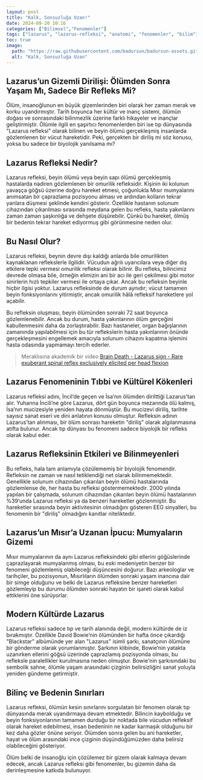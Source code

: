 ```yaml
---
layout: post
title: "Kalk, Sonsuzluğa Uzan!"
date: 2024-09-20 10:16
categories: ["Bilimsel","Fenomenler"]
tags: ["lazarus", "lazarus-refleksi", "anatomi", "fenomenler", "bilim"]
toc: true
image:
  path: "https://raw.githubusercontent.com/badursun/badursun-assets.github.io/refs/heads/main/img/lazarus-sign.jpg"
  alt: "Kalk, Sonsuzluğa Uzan"
---
```


## Lazarus’un Gizemli Dirilişi: Ölümden Sonra Yaşam Mı, Sadece Bir Refleks Mi?
Ölüm, insanoğlunun en büyük gizemlerinden biri olarak her zaman merak ve korku uyandırmıştır. Tarih boyunca her kültür ve inanç sistemi, ölümün doğası ve sonrasındaki bilinmezlik üzerine farklı hikayeler ve inançlar geliştirmiştir. Ölümle ilgili en şaşırtıcı fenomenlerden biri ise tıp dünyasında "Lazarus refleksi" olarak bilinen ve beyin ölümü gerçekleşmiş insanlarda gözlemlenen bir vücut hareketidir. Peki, gerçekten bir diriliş mi söz konusu, yoksa bu sadece bir biyolojik yanılsama mı?

## Lazarus Refleksi Nedir?
Lazarus refleksi, beyin ölümü veya beyin sapı ölümü gerçekleşmiş hastalarda nadiren gözlemlenen bir omurilik refleksidir. Kişinin iki kolunun yavaşça göğsü üzerine doğru hareket etmesi, çoğunlukla Mısır mumyalarını anımsatan bir çaprazlama pozisyonu alması ve ardından kolların tekrar yanlara düşmesi şeklinde kendini gösterir. Özellikle hastanın solunum cihazından çıkarılması sırasında meydana gelen bu refleks, hasta yakınlarını zaman zaman şaşkınlığa ve dehşete düşürebilir. Çünkü bu hareket, ölmüş bir bedenin tekrar hareket ediyormuş gibi görünmesine neden olur.

## Bu Nasıl Olur?
Lazarus refleksi, beynin devre dışı kaldığı anlarda bile omurilikten kaynaklanan reflekslerle ilgilidir. Vücudun ağrılı uyarıcılara veya diğer dış etkilere tepki vermesi omurilik refleksi olarak bilinir. Bu refleks, bilincimiz devrede olmasa bile, örneğin elimizin ani bir acı ile geri çekilmesi gibi motor sinirlerin hızlı tepkiler vermesi ile ortaya çıkar. Ancak bu refleksin beyinle hiçbir ilgisi yoktur. Lazarus refleksinde de durum aynıdır; vücut tamamen beyin fonksiyonlarını yitirmiştir, ancak omurilik hâlâ refleksif hareketlere yol açabilir.

Bu refleksin oluşması, beyin ölümünden sonraki 72 saat boyunca gözlemlenebilir. Ancak bu durum, hasta yakınlarının ölüm gerçeğini kabullenmesini daha da zorlaştırabilir. Bazı hastaneler, organ bağışlarının zamanında yapılabilmesi için bu tür reflekslerin hasta yakınlarının önünde gerçekleşmesini engellemek amacıyla solunum cihazını kapatma işlemini hasta odasında yapmamayı tercih ederler.

> Meraklısına akademik bir video [Brain Death - Lazarus sign - Rare exuberant spinal reflex exclusively elicited per head flexion
](https://www.youtube.com/watch?v=Nty6bICZlyA)

## Lazarus Fenomeninin Tıbbi ve Kültürel Kökenleri
Lazarus refleksi adını, İncil’de geçen ve İsa’nın ölümden dirilttiği Lazarus’tan alır. Yuhanna İncili’ne göre Lazarus, dört gün boyunca mezarında ölü kalmış, İsa’nın mucizesiyle yeniden hayata dönmüştür. Bu mucizevi diriliş, tarihte sayısız sanat eseri ve dini anlatının konusu olmuştur. Refleksin adının Lazarus’tan alınması, bir ölüm sonrası hareketin “diriliş” olarak algılanmasına atıfta bulunur. Ancak tıp dünyası bu fenomeni sadece biyolojik bir refleks olarak kabul eder.

## Lazarus Refleksinin Etkileri ve Bilinmeyenleri
Bu refleks, hala tam anlamıyla çözülememiş bir biyolojik fenomendir. Refleksin ne zaman ve nasıl tetiklendiği net olarak bilinmemektedir. Genellikle solunum cihazından çıkarılan beyin ölümü hastalarında gözlemlense de, her hasta bu refleksi göstermemektedir. 2000 yılında yapılan bir çalışmada, solunum cihazından çıkarılan beyin ölümü hastalarının %39’unda Lazarus refleksi ya da benzeri hareketler gözlenmiştir. Bu hareketler sırasında beyin aktivitesinin olmadığını gösteren EEG sinyalleri, bu fenomenin bir "diriliş" olmadığını kanıtlar niteliktedir.

## Lazarus’un Mısır’a Uzanan İpucu: Mumyaların Gizemi
Mısır mumyalarının da aynı Lazarus refleksindeki gibi ellerini göğüslerinde çaprazlayarak mumyalanmış olması, bu eski medeniyetin benzer bir fenomeni gözlemlemiş olabileceği düşüncesini doğurur. Bazı arkeologlar ve tarihçiler, bu pozisyonun, Mısırlıların ölümden sonraki yaşam inancına dair bir simge olduğunu ve belki de Lazarus refleksine benzer hareketleri gözlemleyip bu durumu ölümden sonraki hayatın bir işareti olarak kabul ettiklerini öne sürüyorlar.

## Modern Kültürde Lazarus
Lazarus refleksi sadece tıp ve tarih alanında değil, modern kültürde de iz bırakmıştır. Özellikle David Bowie’nin ölümünden bir hafta önce çıkardığı "Blackstar" albümünde yer alan "Lazarus" isimli şarkı, sanatçının ölümüne bir gönderme olarak yorumlanmıştır. Şarkının klibinde, Bowie’nin yatakta uzanırken ellerini göğsü üzerinde çaprazlamış pozisyonda olması, bu refleksle paralellikler kurulmasına neden olmuştur. Bowie'nin şarkısındaki bu sembolik sahne, ölümle yaşam arasındaki çizginin belirsizliğini sanat yoluyla yeniden gündeme getirmiştir.

## Bilinç ve Bedenin Sınırları
Lazarus refleksi, ölümün kesin sınırlarını sorgulatan bir fenomen olarak tıp dünyasında merak uyandırmaya devam etmektedir. Bilincin kaybolduğu ve beyin fonksiyonlarının tamamen durduğu bir noktada bile vücudun refleksif olarak hareket edebilmesi, insan bedeninin ne kadar karmaşık olduğunu bir kez daha gözler önüne seriyor. Ölümden sonra gelen bu ani hareketler, hayat ve ölüm arasındaki ince çizginin düşündüğümüzden daha belirsiz olabileceğini gösteriyor.

Ölüm belki de insanoğlu için çözülemez bir gizem olarak kalmaya devam edecek, ancak Lazarus refleksi gibi fenomenler, bu gizemin daha da derinleşmesine katkıda bulunuyor.


